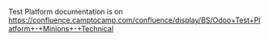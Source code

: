 <!--
This file has been generated with 'invoke project.sync'.
Do not modify. Any manual change will be lost.
Please propose your modification on
https://github.com/camptocamp/odoo-template instead.
-->
Test Platform documentation is on
https://confluence.camptocamp.com/confluence/display/BS/Odoo+Test+Platform+-+Minions+-+Technical

